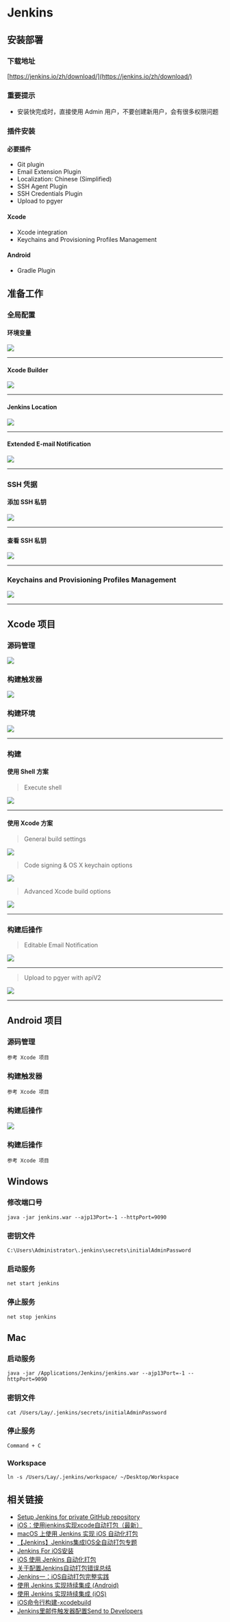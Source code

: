 # Jenkins

## 安装部署

### 下载地址
[https://jenkins.io/zh/download/](https://jenkins.io/zh/download/)

### 重要提示

- 安装快完成时，直接使用 Admin 用户，不要创建新用户，会有很多权限问题

### 插件安装

#### 必要插件
- Git plugin
- Email Extension Plugin
- Localization: Chinese (Simplified)
- SSH Agent Plugin
- SSH Credentials Plugin
- Upload to pgyer

#### Xcode
- Xcode integration
- Keychains and Provisioning Profiles Management

#### Android
- Gradle Plugin

## 准备工作

### 全局配置

#### 环境变量

![](notes/image/env.android.png)

--------------------------------

#### Xcode Builder

![](notes/image/env.xcode.png)

--------------------------------

#### Jenkins Location

![](notes/image/env.jenkins.png)

--------------------------------

#### Extended E-mail Notification

![](notes/image/env.email.png)

--------------------------------

### SSH 凭据

#### 添加 SSH 私钥

![](notes/image/ssh_add.png)

--------------------------------

#### 查看 SSH 私钥

![](notes/image/ssh_credentials.png)

--------------------------------

### Keychains and Provisioning Profiles Management

![](notes/image/xcode.keychains.png)

--------------------------------

## Xcode 项目

### 源码管理

![](notes/image/git.project.png)

### 构建触发器

![](notes/image/git.pull.png)

### 构建环境

![](notes/image/xcode.gen.key.png)

--------------------------------

### 构建

#### 使用 Shell 方案

> Execute shell

![](notes/image/xcode.shell.gen.png)

--------------------------------

#### 使用 Xcode 方案

> General build settings

![](notes/image/xcode.build.set.png)

> Code signing & OS X keychain options

![](notes/image/xcode.code.sign.png)

> Advanced Xcode build options

![](notes/image/xcode.build.opts.png)

--------------------------------

### 构建后操作

> Editable Email Notification

![](notes/image/email.notify.png)

--------------------------------

> Upload to pgyer with apiV2

![](notes/image/pgyer.upload.png)

--------------------------------

## Android 项目

### 源码管理

	参考 Xcode 项目

### 构建触发器

	参考 Xcode 项目
	
### 构建后操作

![](notes/image/android.integration.png)	

### 构建后操作

	参考 Xcode 项目

## Windows

### 修改端口号
	java -jar jenkins.war --ajp13Port=-1 --httpPort=9090
	
### 密钥文件
	C:\Users\Administrator\.jenkins\secrets\initialAdminPassword

### 启动服务
	net start jenkins

### 停止服务
	net stop jenkins

## Mac

### 启动服务
	java -jar /Applications/Jenkins/jenkins.war --ajp13Port=-1 --httpPort=9090

### 密钥文件
	cat /Users/Lay/.jenkins/secrets/initialAdminPassword

### 停止服务
	Command + C
	
### Workspace
	ln -s /Users/Lay/.jenkins/workspace/ ~/Desktop/Workspace

## 相关链接

- [Setup Jenkins for private GitHub repository](https://medium.com/facademy/setup-jenkins-for-private-repository-9060f54eeac9)
- [iOS：使用jenkins实现xcode自动打包（最新）](https://www.jianshu.com/p/3668979476ad)
- [macOS 上使用 Jenkins 实现 iOS 自动化打包](https://www.jianshu.com/p/d46100612551)
- [【Jenkins】Jenkins集成IOS全自动打包专题](https://www.jianshu.com/p/6a3a009da35b)
- [Jenkins For iOS安装](https://www.jianshu.com/p/5cad74906159)
- [iOS 使用 Jenkins 自动化打包](https://www.jianshu.com/p/8ba3c73e3f1c)
- [关于配置Jenkins自动打包错误总结](https://www.jianshu.com/p/bf056faf89e3)
- [Jenkins一：iOS自动打包完整实践](https://www.jianshu.com/p/d6fdd13a7201)
- [使用 Jenkins 实现持续集成 (Android)](http://www.pgyer.com/doc/view/jenkins)
- [使用 Jenkins 实现持续集成 (iOS)](http://www.pgyer.com/doc/view/jenkins_ios)
- [iOS命令行构建-xcodebuild](http://www.devopsroom.com/autobuild/246.html)
- [Jenkins里邮件触发器配置Send to Developers](https://blog.csdn.net/hwhua1986/article/details/47975257)








